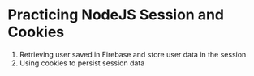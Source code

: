# Practicing NodeJS Session and Cookies

1. Retrieving user saved in Firebase and store user data in the session
2. Using cookies to persist session data
